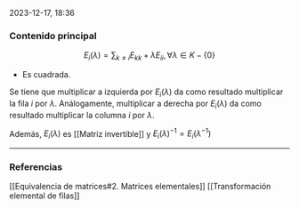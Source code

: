 2023-12-17, 18:36
### Contenido principal

$$E_i (\lambda) = \sum_{k \not = i}E_{kk} + \lambda E_{ii}, \forall \lambda \in K - \{0\}$$
- Es cuadrada.

Se tiene que multiplicar a izquierda por $E_i (\lambda)$ da como resultado multiplicar la fila $i$ por $\lambda$. Análogamente, multiplicar a derecha por $E_i (\lambda)$ da como resultado multiplicar la columna $i$ por $\lambda$.

Además, $E_i (\lambda)$ es [[Matriz invertible]] y $E_i (\lambda)^{-1} = E_i (\lambda^{-1})$

--- 
### Referencias

[[Equivalencia de matrices#2. Matrices elementales]]
[[Transformación elemental de filas]]